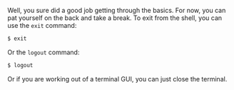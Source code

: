 Well, you sure did a good job getting through the basics. For now, you can pat yourself on the back and take a break. To exit from the shell, you can use the `exit` command:

```bash
$ exit
```

Or the `logout` command:

```bash
$ logout
```

Or if you are working out of a terminal GUI, you can just close the terminal.
